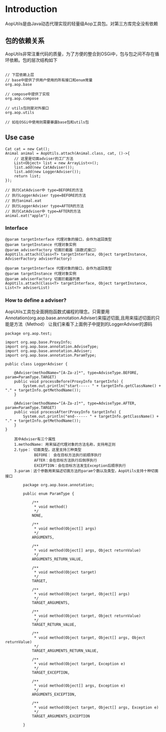 # Introduction
AopUtils是由Java动态代理实现的轻量级Aop工具包。对第三方库完全没有依赖


## 包的依赖关系
AopUtils非常注重代码的质量，为了方便的整合到OSGi中，包与包之间不存在循环依赖。包的层次结构如下


```

// 下层依赖上层
// base中提供了供用户使用的所有接口和enum常量
org.aop.base

// compose中提供了实现
org.aop.compose

// utils包则是对外接口
org.aop.utils

// 如在OSGi中使用则需要暴露base包和utils包

```

## Use case

```
Cat cat = new Cat();
Animal animal = AopUtils.attach(Animal.class, cat, ()->{
	// 这里是切面adviser的工厂方法
	List<Object> list = new ArrayList<>();
	list.add(new CatAdviser());
	list.add(new LoggerAdviser());
	return list;
});

// 执行CatAdviser中 type=BEFORE的方法
// 执行LoggerAdviser type=BEFORE的方法
// 执行animal.eat
// 执行LoggerAdviser type=AFTER的方法
// 执行CatAdviser中 type=AFTER的方法
animal.eat("apple");

```

### Interface

```
@param targetInterface 代理对象的接口，会作为返回类型
@param targetInstance 代理对象实例
@param adviserFactory 切面拦截器（函数式接口）
AopUtils.attach(Class<T> targetInterface, Object targetInstance, AdviserFactory adviserFactory)

@param targetInterface 代理对象的接口，会作为返回类型
@param targetInstance 代理对象实例
@param adviserFactory 切面拦截器列表
AopUtils.attach(Class<T> targetInterface, Object targetInstance, List<?> adviserList)

```

### How to define a adviser?
AopUtils工具包全面拥抱函数式编程的理念。只需要用Annotation(org.aop.base.annotation.Adviser)来描述切面,且用来描述切面的只能是方法（Method）
让我们来看下上面例子中提到的LoggerAdviser的源码
```
package org.aop.test;

import org.aop.base.ProxyInfo;
import org.aop.base.annotation.AdviseType;
import org.aop.base.annotation.Adviser;
import org.aop.base.annotation.ParamType;

public class LoggerAdviser {

	@Adviser(methodName="[A-Za-z]*", type=AdviseType.BEFORE, param=ParamType.TARGET)
	public void processBefore(ProxyInfo targetInfo) {
		System.out.println("start----- " + targetInfo.getClassName() + "." + targetInfo.getMethodName());
	}
	
	@Adviser(methodName="[A-Za-z]*", type=AdviseType.AFTER, param=ParamType.TARGET)
	public void processAfter(ProxyInfo targetInfo) {
		System.out.println("end------ " + targetInfo.getClassName() + "." + targetInfo.getMethodName());
	}
}
```

		其中Adviser有三个属性
		1.methodName: 用来描述代理对象的方法名称，支持用正则
		2.type： 切面类型。这里支持三种类型
		         BEFORE： 会在目标方法执行前顺序执行
		         AFTER：会在目标方法执行后倒序执行
		         EXCEPTION：会在目标方法发生Exception后顺序执行
		3.param：这个参数用来描述切面方法的param个数以及类型，AopUtils支持十种切面接口
```
		package org.aop.base.annotation;

		public enum ParamType {

			/**
			 * void method()
			 */
			NONE,
			
			/**
			 * void method(Object[] args)
			 */
			ARGUMENTS,
			
			/**
			 * void method(Object[] args, Object returnValue)
			 */
			ARGUMENTS_RETURN_VALUE,
			
			/**
			 * void method(Object target)
			 */
			TARGET,
			
			/**
			 * void method(Object target, Object[] args)
			 */
			TARGET_ARGUMENTS,
			
			/**
			 * void method(Object target, Object returnValue)
			 */
			TARGET_RETURN_VALUE,
			
			/**
			 * void method(Object target, Object[] args, Object returnValue)
			 */
			TARGET_ARGUMENTS_RETURN_VALUE,
			
			/**
			 * void method(Object target, Exception e)
			 */
			TARGET_EXCEPTION,
			
			/**
			 * void method(Object[] args, Exception e)
			 */
			ARGUMENTS_EXCEPTION,
			
			/**
			 * void method(Object target, Object[] args, Exception e)
			 */
			TARGET_ARGUMENTS_EXCEPTION
			
		}

```


